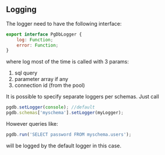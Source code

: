 ## Logging

The logger need to have the following interface:

``` js 
export interface PgDbLogger {
    log: Function;
    error: Function;
}
```

where log most of the time is called with 3 params:
1. sql query
2. parameter array if any
3. connection id (from the pool)

It is possible to specify separate loggers per schemas. Just call
```js
pgdb.setLogger(console); //default
pgdb.schemas['myschema'].setLogger(myLogger); 
```

However queries like: 
```js
pgdb.run('SELECT password FROM myschema.users'); 
```
will be logged by the default logger in this case.


